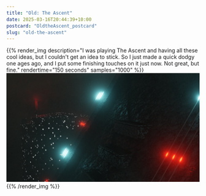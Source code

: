 ```yaml
---
title: "Old: The Ascent"
date: 2025-03-16T20:44:39+10:00
postcard: "OldtheAscent_postcard"
slug: "old-the-ascent"
---
```


{{% render_img
  description="I was playing The Ascent and having all these cool ideas, but I couldn't get an idea to stick. So I just made a quick dodgy one ages ago, and I put some finishing touches on it just now. Not great, but fine."
  rendertime="150 seconds"
  samples="1000"
%}}
![A scifi, cyberpunk tower](img/TheAscent.png)
{{% /render_img %}}